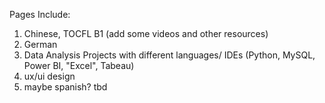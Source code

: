 Pages Include:

1. Chinese, TOCFL B1 (add some videos and other resources)
2. German
3. Data Analysis Projects with different languages/ IDEs (Python, MySQL, Power BI, "Excel", Tabeau)
4. ux/ui design
5. maybe spanish? tbd
